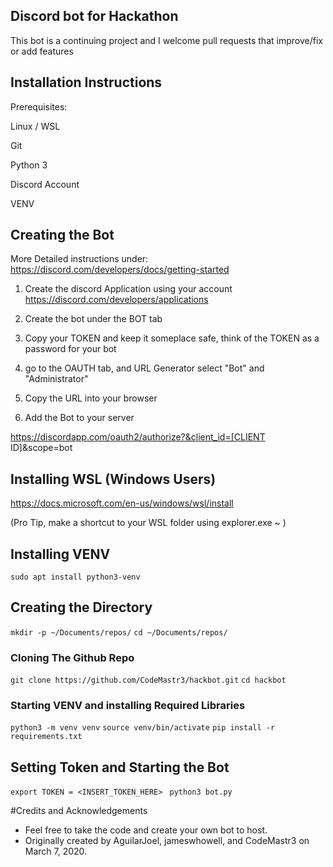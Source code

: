 ## Discord bot for Hackathon
This bot is a continuing project and I welcome pull requests that improve/fix or add features







## Installation Instructions

Prerequisites:

Linux / WSL

Git 

Python 3

Discord Account

VENV


## Creating the Bot

More Detailed instructions under: https://discord.com/developers/docs/getting-started
1.  Create the discord Application using your account
https://discord.com/developers/applications

2.  Create the bot under the BOT tab
   
3.  Copy your TOKEN and keep it someplace safe, think of the TOKEN as a password for your bot

4.  go to the OAUTH tab, and URL Generator select "Bot" and "Administrator"

5.  Copy the URL into your browser

6.  Add the Bot to your server  



https://discordapp.com/oauth2/authorize?&client_id=[CLIENT ID]&scope=bot

## Installing WSL (Windows Users)

https://docs.microsoft.com/en-us/windows/wsl/install

(Pro Tip, make a shortcut to your WSL folder using explorer.exe ~ )

## Installing VENV

`sudo apt install python3-venv`

##

## Creating the Directory

`mkdir -p ~/Documents/repos/`
`cd ~/Documents/repos/`

### Cloning The Github Repo
`git clone https://github.com/CodeMastr3/hackbot.git`
`cd hackbot`


### Starting VENV and installing Required Libraries

`python3 -m venv venv`
`source venv/bin/activate`
`pip install -r requirements.txt`

## Setting Token and Starting the Bot

`export TOKEN = <INSERT_TOKEN_HERE> `
`python3 bot.py`


#Credits and Acknowledgements
* Feel free to take the code and create your own bot to host.
* Originally created by AguilarJoel, jameswhowell, and CodeMastr3 on March 7, 2020.
